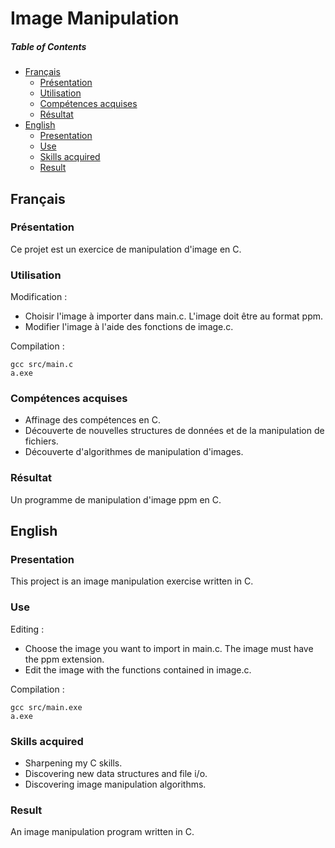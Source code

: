 # Image Manipulation

##### Table of Contents
* [Français](#fr)
  * [Présentation](#fr_pr)
  * [Utilisation](#fr_ut)
  * [Compétences acquises](#fr_cp)
  * [Résultat](#fr_rs)
* [English](#en)
  * [Presentation](#en_pr)
  * [Use](#en_u)
  * [Skills acquired](#en_sk)
  * [Result](#en_rs)

<a name="fr"/>

## Français


<a name="fr_pr"/>

### Présentation

Ce projet est un exercice de manipulation d'image en C.


<a name="fr_ut"/>

### Utilisation

Modification :

* Choisir l'image à importer dans main.c. L'image doit être au format ppm.
* Modifier l'image à l'aide des fonctions de image.c.

Compilation :

```
gcc src/main.c
a.exe
```



<a name="fr_cp"/>

### Compétences acquises

* Affinage des compétences en C.
* Découverte de nouvelles structures de données et de la manipulation de fichiers.
* Découverte d'algorithmes de manipulation d'images.


<a name="fr_rs"/>

### Résultat

Un programme de manipulation d'image ppm en C.


<a name="en"/>

## English

<a name="en_pr"/>

### Presentation

This project is an image manipulation exercise written in C.


<a name="en_u"/>

### Use

Editing : 

* Choose the image you want to import in main.c. The image must have the ppm extension.
* Edit the image with the functions contained in image.c.

Compilation : 

```
gcc src/main.exe
a.exe
```



<a name="en_sk"/>

### Skills acquired

* Sharpening my C skills.
* Discovering new data structures and file i/o.
* Discovering image manipulation algorithms.


<a name="en_rs"/>

### Result

An image manipulation program written in C.